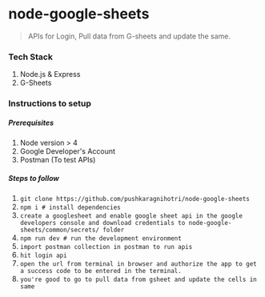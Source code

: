 # node-google-sheets

> APIs for Login, Pull data from G-sheets and update the same.

### Tech Stack

1. Node.js & Express
2. G-Sheets

### Instructions to setup

##### Prerequisites

1. Node version > 4
2. Google Developer's Account
3. Postman (To test APIs)

##### Steps to follow

1. `git clone https://github.com/pushkaragnihotri/node-google-sheets`
2. `npm i # install dependencies`
3. `create a googlesheet and enable google sheet api in the google developers console and download credentials to node-google-sheets/common/secrets/ folder`
4. `npm run dev # run the development environment`
5. `import postman collection in postman to run apis`
6. `hit login api`
7. `open the url from terminal in browser and authorize the app to get a success code to be entered in the terminal.`
8. `you're good to go to pull data from gsheet and update the cells in same`
